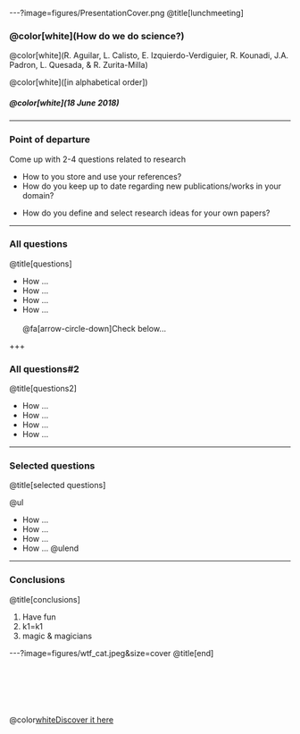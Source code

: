---?image=figures/PresentationCover.png
@title[lunchmeeting]
### @color[white](How do we do science?)
@color[white](R. Aguilar, L. Calisto, E. Izquierdo-Verdiguier,  R. Kounadi, J.A. Padron, L. Quesada, & R. Zurita-Milla)


<span class="smallText">@color[white]([in alphabetical order])</span>
##### @color[white](18 June 2018) 

---
### Point of departure

Come up with 2-4 questions related to research

<div class="left">
	<ul>
        <li>How to you store and use your references?</li>
        <li>How do you keep up to date regarding new publications/works in your domain?</li>
    </ul>
</div>

<div class="right">
    <ul>
        <li>How do you define and select research ideas for your own papers? </li>
    </ul>
</div>

---
### All questions 
@title[questions]
- How ... 
- How ...
- How ... 
- How ...
<br><br>
<span class="smallText"> @fa[arrow-circle-down]Check below...</span>

+++
### All questions#2 
@title[questions2]
- How ... 
- How ...
- How ... 
- How ...

---
### Selected questions 
@title[selected questions]

@ul
- How ... 
- How ...
- How ... 
- How ...
@ulend

---
### Conclusions
@title[conclusions]
1. Have fun
2. k1=k1
3. magic & magicians

---?image=figures/wtf_cat.jpeg&size=cover
@title[end]
<br><br>
<br><br>
<br><br>
<br>
@color[white](@fa[link])[Discover it here]("https://gitpitch.com/rzuritamilla/testdiapo/")





